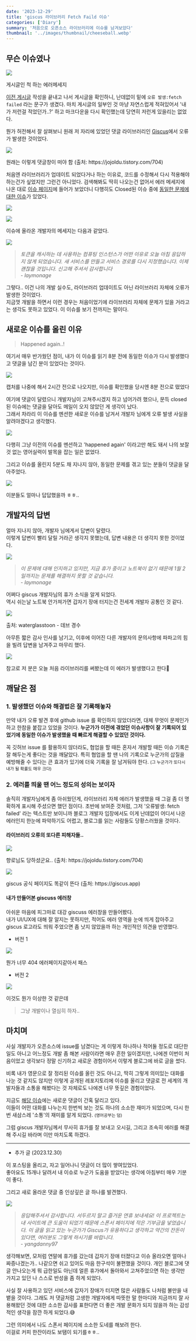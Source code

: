 ```yaml
---
date: '2023-12-29'
title: 'giscus 라이브러리 Fetch Faild 이슈'
categories: ['Diary']
summary: '처음으로 오픈소스 라이브러리에 이슈를 남겨보았다'
thumbnail: '../images/thumbnail/cheeseball.webp'
---
```


## 무슨 이슈였나

![](../images/content/2023-12-30-03-19-43.webp)

<div class="source">게시글인 척 하는 에러메세지</div>

[이전 게시글](https://cheeseb.github.io/blog/github-blog-with-gatsby-ts-index/) 작성을 끝내고 나서 게시글을 확인하니, 난데없이 밑에 `오류 발생:fetch failed` 라는 문구가 생겼다. 마치 게시글의 일부인 것 마냥 자연스럽게 적혀있어서 '내가 저런걸 적었던가..?' 하고 마크다운을 다시 확인했는데 당연히 저런게 있을리는 없었다.

뭔가 허전해서 잘 살펴보니 원래 저 자리에 있었던 댓글 라이브러리인 [Giscus](https://giscus.app)에서 오류가 발생한 것이었다.

![](../images/content/2023-12-30-00-17-39.webp)

<div class="source">원래는 이렇게 댓글창이 떠야 함 (출처: https://jojoldu.tistory.com/704)</div>

처음엔 라이브러리가 업데이트 되었다거나 하는 이유로, 코드를 수정해서 다시 적용해야 하는건가 싶었지만 그런건 아니었다. 검색해봐도 딱히 나오는건 없어서 에러 메세지에 나온 대로 [이슈 페이지](https://github.com/giscus/giscus/issues)에 들어가 보았더니 다행히도 Closed된 이슈 중에 [동일한 문제에 대한 이슈](https://github.com/giscus/giscus/issues/1250)가 있었다.

![](../images/content/2023-12-30-00-26-04.webp)

![](../images/content/2023-12-30-00-32-55.webp)

이슈에 올라온 개발자의 메세지는 다음과 같았다.

![](../images/content/2023-12-30-00-39-12.webp)

> _토큰을 캐시하는 데 사용하는 컴퓨팅 인스턴스가 어떤 이유로 오늘 아침 응답하지 않게 되었습니다. 새 서비스를 만들고 서비스 경로를 다시 지정했습니다. 이제 괜찮을 것입니다. 신고해 주셔서 감사합니다 <br/> - laymonage_

그렇다.. 이건 나의 개발 실수도, 라이브러리 업데이트도 아닌 라이브러리 자체에 오류가 발생한 것이었다.   
지금껏 개발을 하면서 이런 경우는 처음이었기에 라이브러리 자체에 문제가 있을 거라고는 생각도 못하고 있었다. 이 이슈를 보기 전까지는 말이다.

## 새로운 이슈를 올린 이유

> Happened again..!

여기서 매우 반가웠던 점이, 내가 이 이슈를 읽기 8분 전에 동일한 이슈가 다시 발생했다고 댓글을 남긴 분이 있었다는 것이다.

![](../images/content/2023-12-30-00-52-45.webp)

<div class="source">캡처를 나중에 해서 2시간 전으로 나오지만, 이슈를 확인했을 당시엔 8분 전으로 떴었다</div>

여기에 댓글이 달렸으니 개발자님이 고쳐주시겠지 하고 넘어가려 했으나, 문득 closed된 이슈에는 댓글을 달아도 메일이 오지 않았던 게 생각이 났다.   
그래서 차라리 이 이슈를 멘션한 새로운 이슈를 남겨서 개발자 님에게 오류 발생 사실을 알려야겠다고 생각했다.

![](../images/content/2023-12-30-01-03-21.webp)

다행히 그냥 이전의 이슈를 멘션하고 'happened again' 이라고만 해도 돼서 나의 보잘것 없는 영어실력이 발목을 잡는 일은 없었다.

그리고 이슈를 올린지 5분도 채 지나지 않아, 동일한 문제를 겪고 있는 분들이 댓글을 달아주었다.

![](../images/content/2023-12-30-01-08-21.webp)

<div class="source">이분들도 얼마나 답답했을까 ㅎㅎ..</div>

## 개발자의 답변

얼마 지나지 않아, 개발자 님에게서 답변이 달렸다.   
이렇게 답변이 빨리 달릴 거라곤 생각지 못했는데, 답변 내용은 더 생각지 못한 것이었다.

![](../images/content/2023-12-30-01-10-44.webp)

> _이 문제에 대해 인지하고 있지만, 지금 휴가 중이고 노트북이 없기 때문에 1월 2일까지는 문제를 해결하지 못할 것 같습니다. <br/> - laymonage_

어쩌다 giscus 개발자님의 휴가 소식을 알게 되었다.   
역시 쉬는날 노트북 안가져가면 갑자기 장애 터지는건 전세계 개발자 공통인 것 같다.

![](../images/content/2023-12-30-08-54-20.webp)

<div class="source">출처: waterglasstoon - 데브 경수</div>

아무튼 짧은 감사 인사를 남기고, 이후에 이어진 다른 개발자의 문의사항에 파파고의 힘을 빌려 답변을 남겨주고 마무리 했다.

![](../images/content/2023-12-30-01-17-00.webp)

<div class="source">참고로 저 분은 오늘 처음 라이브러리를 써봤는데 이 에러가 발생했다고 한다🥲</div>

## 깨달은 점

### 1. 발생했던 이슈와 해결법은 잘 기록해놓자

만약 내가 오류 발견 후에 github issue 를 확인하지 않았더라면, 대체 무엇이 문제인가 하고 한참을 붙잡고 있었을 것이다. **누군가가 이전에 겪었던 이슈사항이 잘 기록되어 있었기에 동일한 이슈가 발생했을 때 빠르게 해결할 수 있었던 것이다.**

꼭 깃허브 issue 를 활용하지 않더라도, 협업을 할 때든 혼자서 개발할 때든 이슈 기록은 잘 해두는게 좋다는 것을 깨달았다. 특히 협업을 할 땐 나의 기록으로 누군가의 삽질을 예방해줄 수 있다는 큰 효과가 있기에 더욱 기록을 잘 남겨둬야 한다. <small>(그 누군가가 또다시 내가 될 확률도 매우 크다)</small>

### 2. 에러를 띄울 땐 어느 정도의 성의는 보이자

솔직히 개발자님에게 좀 아쉬웠던게, 라이브러리 자체 에러가 발생했을 때 그걸 좀 더 명확하게 표시해 주셨으면 했던 점이다. 초반에 보여준 것처럼, 그저 '오류발생: fetch failed' 라는 텍스트만 보이니까 블로그 개발자 입장에서도 이게 난데없이 어디서 나온 에러인지 한눈에 파악하기도 어렵고, 블로그를 읽는 사람들도 당황스러웠을 것이다.

#### 라이브러리 오류의 또다른 피해자들..

![](../images/content/2023-12-30-00-11-42.webp)

<div class="source">향로님도 당하셨군요.. (출처: https://jojoldu.tistory.com/704)</div>

![](../images/content/2023-12-30-00-10-08.webp)

<div class="source">giscus 공식 페이지도 똑같이 뜬다 (출처: https://giscus.app)</div>

#### 내가 만들어본 giscuss 에러창

아쉬운 마음에 피그마로 대강 giscuss 에러창을 만들어봤다.   
내가 UI/UX에 대해 잘 알지는 못하지만, 적어도 에러 영역을 눈에 띄게 잡아주고 giscus 로고라도 띄워 주었으면 좀 낫지 않았을까 하는 개인적인 의견을 반영했다.

- 버전 1

![](../images/content/2023-12-30-02-22-02.webp)

<div class="source">뭔가 너무 404 에러페이지같아서 패스</div>

- 버전 2

![](../images/content/2023-12-30-02-25-57.webp)

<div class="source">이것도 뭔가 이상한 것 같은데</div>

> 그냥 개발이나 열심히 하자..

## 마치며

사실 개발자가 오픈소스에 issue를 남겼다는 게 이렇게 하나하나 적어둘 정도로 대단한 일도 아니고 어느정도 개발 좀 해본 사람이라면 매우 흔한 일이겠지만, 나에겐 이번이 처음이었고 생각보다 정말 신기하고 새로운 경험이어서 이렇게 블로그에 바로 글을 썼다.

비록 내가 영문으로 잘 정리된 이슈를 올린 것도 아니고, 딱히 그렇게 의미있는 대화를 나눈 것 같지도 않지만 이렇게 공개된 레포지토리에 이슈를 올리고 댓글로 전 세계의 개발자들과 소통을 해봤다는 것 자체로도 나에겐 너무 뜻깊은 경험이었다.

지금도 [해당 이슈](https://github.com/giscus/giscus/issues/1269)에는 새로운 댓글이 간혹 달리고 있다.   
이들이 어떤 대화를 나누는지 한번씩 보는 것도 하나의 소소한 재미가 되었으며, 다시 한번 새삼스레 '소통'의 재미를 알게 되었다. <small>(영어공부는 덤)</small>

그럼 giscus 개발자님께서 무사히 휴가를 잘 보내고 오시길, 그리고 조속히 에러를 해결해 주시길 바라며 이만 마치도록 하겠다.

---

+ 추가 글 (2023.12.30)

이 포스팅을 올리고, 자고 일어나니 댓글이 더 많이 쌓여있었다.   
좋아요도 15개나 달려서 내 이슈로 누군가 도움을 받았다는 생각에 아침부터 매우 기분이 좋다.

그리고 새로 올라온 댓글 중 인상깊은 글 하나를 발견했다.

![](../images/content/2023-12-30-10-04-54.webp)

> _응답해주셔서 감사합니다. 서두르지 말고 즐거운 연휴 보내세요! 이 프로젝트는 내 사이트에 큰 도움이 되었기 때문에 스폰서 페이지에 작은 기부금을 넣었습니다. 이 글을 읽고 있는 누군가가 Giscus가 유용하다고 생각하고 약간의 잔돈이 있다면, 여러분도 그렇게 하시기를 바랍니다. <br/> - yangdanny97_

생각해보면, 모처럼 연말에 휴가를 갔는데 갑자기 장애 터졌다고 이슈 올라오면 얼마나 짜증나겠는가.. 나같으면 쉬고 있어도 마음 한구석이 불편했을 것이다. 개인 블로그에 댓글 안나오는게 뭐 급한일도 아닌데 얼른 휴가에서 돌아와서 고쳐주었으면 하는 생각만 가지고 있던 나 스스로 반성을 좀 하게 되었다.

사실 잘 사용하고 있던 서비스에 갑자기 장애가 터지면 많은 사람들도 나처럼 불만을 내뱉을 것이다. 그래도 저 댓글처럼 고생한 개발자에게 따뜻한 말 한마디와 지금까지 잘 사용해왔던 것에 대한 소소한 감사를 표한다면 더 좋은 개발 문화가 되지 않을까 하는 감성적인 생각을 잠깐 하게 되었다.😅

그런 의미에서 나도 스폰서 페이지에 소소한 도네를 해보려 한다.   
이걸로 커피 한잔이라도 보탬이 되기를ㅎㅎ..